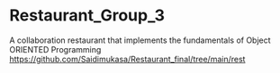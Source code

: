 # Restaurant_Group_3
A collaboration restaurant that implements the fundamentals of Object ORIENTED Programming
https://github.com/Saidimukasa/Restaurant_final/tree/main/rest
